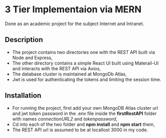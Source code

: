 # 3 Tier Implementaion via MERN
Done as an academic project for the subject Internet and Intranet.

## Description
* The project contains two directories one with the REST API built via Node and Express, 
* The other directory contains a simple React UI built using Materail-UI and interacts with the REST API via Axios,
* The database cluster is maintained at MongoDb Atlas,
* Jwt is used for authenticating the tokens and limiting the session time.

## Installation
* For running the project, first add your own MongoDB Atlas cluster url and jwt token password in the .env file inside the **firstRestAPI** folder with names *connectionURL2* and *tokenpassword*,
* Cd into each of the two folder and **npm install** and **npm start** them, 
* The REST API url is assumed to be at locallost 3000 in my code.
